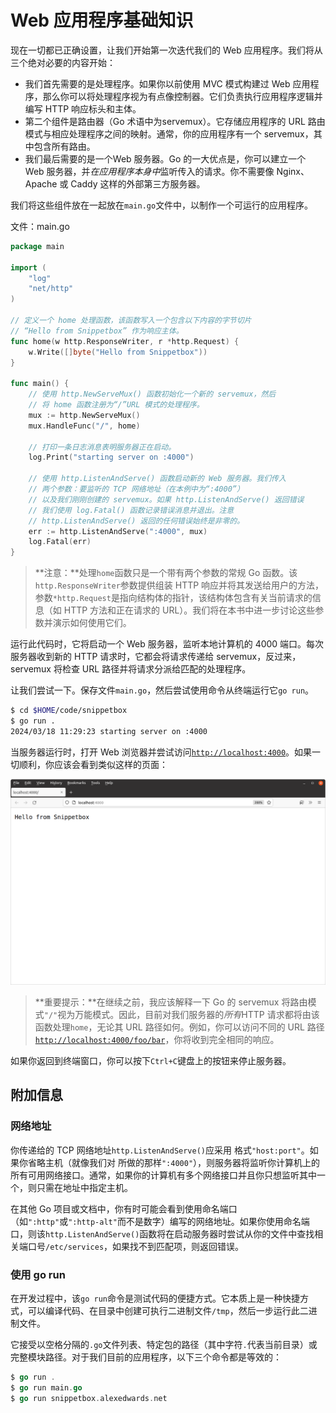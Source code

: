 # Web 应用程序基础知识

现在一切都已正确设置，让我们开始第一次迭代我们的 Web 应用程序。我们将从三个绝对必要的内容开始：

- 我们首先需要的是处理程序。如果你以前使用 MVC 模式构建过 Web 应用程序，那么你可以将处理程序视为有点像控制器。它们负责执行应用程序逻辑并编写 HTTP 响应标头和主体。
- 第二个组件是路由器（Go 术语中为servemux）。它存储应用程序的 URL 路由模式与相应处理程序之间的映射。通常，你的应用程序有一个 servemux，其中包含所有路由。
- 我们最后需要的是一个Web 服务器。Go 的一大优点是，你可以建立一个 Web 服务器，并*在应用程序本身中*监听传入的请求。你不需要像 Nginx、Apache 或 Caddy 这样的外部第三方服务器。

我们将这些组件放在一起放在`main.go`文件中，以制作一个可运行的应用程序。

文件：main.go

```go
package main

import (
    "log"
    "net/http"
)

// 定义一个 home 处理函数，该函数写入一个包含以下内容的字节切片
// “Hello from Snippetbox” 作为响应主体。
func home(w http.ResponseWriter, r *http.Request) {
    w.Write([]byte("Hello from Snippetbox"))
}

func main() {
    // 使用 http.NewServeMux() 函数初始化一个新的 servemux，然后
    // 将 home 函数注册为“/”URL 模式的处理程序。
    mux := http.NewServeMux()
    mux.HandleFunc("/", home)

    // 打印一条日志消息表明服务器正在启动。
    log.Print("starting server on :4000")

    // 使用 http.ListenAndServe() 函数启动新的 Web 服务器。我们传入
    // 两个参数：要监听的 TCP 网络地址（在本例中为“:4000”）
    // 以及我们刚刚创建的 servemux。如果 http.ListenAndServe() 返回错误
    // 我们使用 log.Fatal() 函数记录错误消息并退出。注意
    // http.ListenAndServe() 返回的任何错误始终是非零的。
    err := http.ListenAndServe(":4000", mux)
    log.Fatal(err)
}
```

> **注意：**处理`home`函数只是一个带有两个参数的常规 Go 函数。该`http.ResponseWriter`参数提供组装 HTTP 响应并将其发送给用户的方法，参数`*http.Request`是指向结构体的指针，该结构体包含有关当前请求的信息（如 HTTP 方法和正在请求的 URL）。我们将在本书中进一步讨论这些参数并演示如何使用它们。

运行此代码时，它将启动一个 Web 服务器，监听本地计算机的 4000 端口。每次服务器收到新的 HTTP 请求时，它都会将请求传递给 servemux，反过来，servemux 将检查 URL 路径并将请求分派给匹配的处理程序。

让我们尝试一下。保存文件`main.go`，然后尝试使用命令从终端运行它`go run`。

```sh
$ cd $HOME/code/snippetbox
$ go run .
2024/03/18 11:29:23 starting server on :4000
```

当服务器运行时，打开 Web 浏览器并尝试访问[`http://localhost:4000`](http://localhost:4000/)。如果一切顺利，你应该会看到类似这样的页面：

![](./images/2/02.02-01.png)

> **重要提示：**在继续之前，我应该解释一下 Go 的 servemux 将路由模式`"/"`视为万能模式。因此，目前对我们服务器的*所有*HTTP 请求都将由该函数处理`home`，无论其 URL 路径如何。例如，你可以访问不同的 URL 路径[`http://localhost:4000/foo/bar`](http://localhost:4000/foo/bar)，你将收到完全相同的响应。

如果你返回到终端窗口，你可以按下`Ctrl+C`键盘上的按钮来停止服务器。



## 附加信息

### 网络地址

你传递给的 TCP 网络地址`http.ListenAndServe()`应采用 格式`"host:port"`。如果你省略主机（就像我们对 所做的那样`":4000"`），则服务器将监听你计算机上的所有可用网络接口。通常，如果你的计算机有多个网络接口并且你只想监听其中一个，则只需在地址中指定主机。

在其他 Go 项目或文档中，你有时可能会看到使用命名端口（如`":http"`或`":http-alt"`而不是数字）编写的网络地址。如果你使用命名端口，则该`http.ListenAndServe()`函数将在启动服务器时尝试从你的文件中查找相关端口号`/etc/services`，如果找不到匹配项，则返回错误。

### 使用 go run

在开发过程中，该`go run`命令是测试代码的便捷方式。它本质上是一种快捷方式，可以编译代码、在目录中创建可执行二进制文件`/tmp`，然后一步运行此二进制文件。

它接受以空格分隔的`.go`文件列表、特定包的路径（其中字符`.`代表当前目录）或完整模块路径。对于我们目前的应用程序，以下三个命令都是等效的：

```go
$ go run .
$ go run main.go
$ go run snippetbox.alexedwards.net
```

